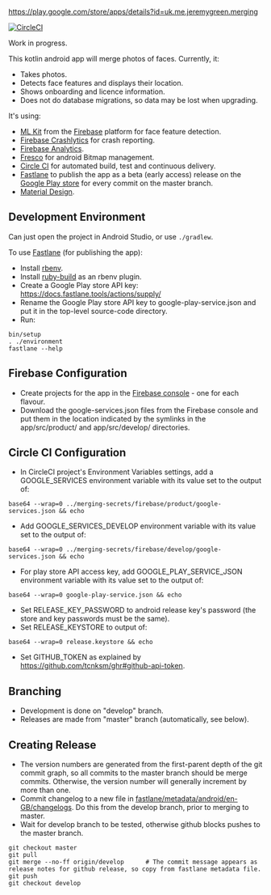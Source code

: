 https://play.google.com/store/apps/details?id=uk.me.jeremygreen.merging

[![CircleCI](https://circleci.com/gh/jg210/merging/tree/develop.svg?style=svg)](https://circleci.com/gh/jg210/merging)

Work in progress.

This kotlin android app will merge photos of faces. Currently, it:

* Takes photos.
* Detects face features and displays their location.
* Shows onboarding and licence information.
* Does not do database migrations, so data may be lost when upgrading.

It's using:

* [ML Kit](https://developers.google.com/ml-kit/) from the [Firebase](https://firebase.google.com/) platform for face feature detection.
* [Firebase Crashlytics](https://firebase.google.com/docs/crashlytics/) for crash reporting.
* [Firebase Analytics](https://firebase.google.com/docs/analytics).
* [Fresco](https://developers.google.com/ml-kit/) for android Bitmap management.
* [Circle CI](https://circleci.com/gh/jg210/merging) for automated build, test and continuous delivery.
* [Fastlane](https://fastlane.tools/) to publish the app as a beta (early access) release on the [Google Play store](https://play.google.com/store/apps/details?id=uk.me.jeremygreen.merging) for every commit on the master branch.
* [Material Design](https://material.io/design/).

## Development Environment

Can just open the project in Android Studio, or use `./gradlew`.

To use [Fastlane](https://fastlane.tools/) (for publishing the app):

* Install [rbenv](https://github.com/rbenv/rbenv#installation).
* Install [ruby-build](https://github.com/rbenv/ruby-build#installation) as an rbenv plugin.
* Create a Google Play store API key: https://docs.fastlane.tools/actions/supply/
* Rename the Google Play store API key to google-play-service.json and put it in the top-level source-code directory.
* Run:

```
bin/setup
. ./environment
fastlane --help
```

## Firebase Configuration

* Create projects for the app in the [Firebase console](https://console.firebase.google.com/) - one for each flavour.
* Download the google-services.json files from the Firebase console and put them in the location indicated by the symlinks in the app/src/product/ and app/src/develop/ directories.

## Circle CI Configuration

* In CircleCI project's Environment Variables settings, add a GOOGLE_SERVICES environment variable with its value set to the output of:

```
base64 --wrap=0 ../merging-secrets/firebase/product/google-services.json && echo
```

* Add GOOGLE_SERVICES_DEVELOP environment variable with its value set to the output of:

```
base64 --wrap=0 ../merging-secrets/firebase/develop/google-services.json && echo
```

* For play store API access key, add GOOGLE_PLAY_SERVICE_JSON environment variable with its value set to the output of:

```
base64 --wrap=0 google-play-service.json && echo
```

* Set RELEASE_KEY_PASSWORD to android release key's password (the store and key passwords must be the same).
* Set RELEASE_KEYSTORE to output of:

```
base64 --wrap=0 release.keystore && echo
```

* Set GITHUB_TOKEN as explained by https://github.com/tcnksm/ghr#github-api-token. 

## Branching

* Development is done on "develop" branch.
* Releases are made from "master" branch (automatically, see below).

## Creating Release

* The version numbers are generated from the first-parent depth of the git commit graph, so all commits to the master branch should be merge commits. Otherwise, the version number will generally increment by more than one.
* Commit changelog to a new file in [fastlane/metadata/android/en-GB/changelogs](fastlane/metadata/android/en-GB/changelogs). Do this from the develop branch, prior to merging to master.
* Wait for develop branch to be tested, otherwise github blocks pushes to the master branch.

```
git checkout master
git pull
git merge --no-ff origin/develop      # The commit message appears as release notes for github release, so copy from fastlane metadata file.
git push
git checkout develop
```

